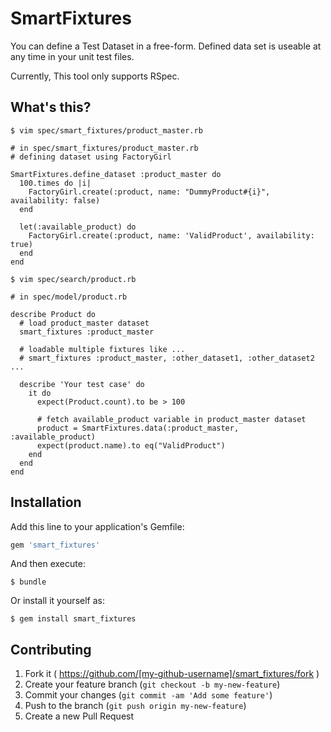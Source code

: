 # SmartFixtures

You can define a Test Dataset in a free-form.
Defined data set is useable at any time in your unit test files.

Currently, This tool only supports RSpec.

## What's this?

```
$ vim spec/smart_fixtures/product_master.rb

# in spec/smart_fixtures/product_master.rb
# defining dataset using FactoryGirl

SmartFixtures.define_dataset :product_master do
  100.times do |i|
    FactoryGirl.create(:product, name: "DummyProduct#{i}", availability: false)
  end

  let(:available_product) do
    FactoryGirl.create(:product, name: 'ValidProduct', availability: true)
  end
end
```

```
$ vim spec/search/product.rb

# in spec/model/product.rb

describe Product do
  # load product_master dataset
  smart_fixtures :product_master

  # loadable multiple fixtures like ...
  # smart_fixtures :product_master, :other_dataset1, :other_dataset2 ...

  describe 'Your test case' do
    it do
      expect(Product.count).to be > 100

      # fetch available_product variable in product_master dataset
      product = SmartFixtures.data(:product_master, :available_product)
      expect(product.name).to eq("ValidProduct")
    end
  end
end
```


## Installation

Add this line to your application's Gemfile:

```ruby
gem 'smart_fixtures'
```

And then execute:

    $ bundle

Or install it yourself as:

    $ gem install smart_fixtures

## Contributing

1. Fork it ( https://github.com/[my-github-username]/smart_fixtures/fork )
2. Create your feature branch (`git checkout -b my-new-feature`)
3. Commit your changes (`git commit -am 'Add some feature'`)
4. Push to the branch (`git push origin my-new-feature`)
5. Create a new Pull Request

